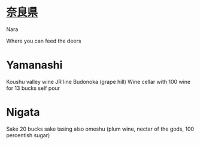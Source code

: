 # [奈](奈)[良](Kanji/kanji-dict/良.md)[県](Kanji/temp-kanji/県.md)
Nara 

Where you can feed the deers

# Yamanashi
Koushu valley wine
JR line 
Budonoka (grape hill)
Wine cellar with 100 wine for 13 bucks self pour

# Nigata 
Sake
20 bucks sake tasing
also omeshu  (plum wine, nectar of the gods, 100 percentish sugar)
